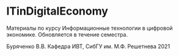 # ITinDigitalEconomy

Материалы по курсу Информационные технологии в цифровой экономике.
Обновляется в течение семестра.

Буряченко В.В. Кафедра ИВТ, СибГУ им. М.Ф. Решетнева 2021
